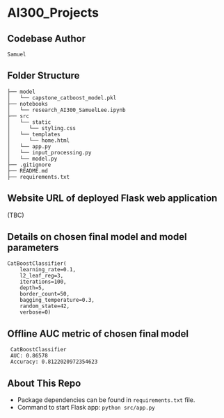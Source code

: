 # AI300_Projects

## Codebase Author

```
Samuel

```

## Folder Structure

```
├── model
│   └── capstone_catboost_model.pkl
├── notebooks
│   └── research_AI300_SamuelLee.ipynb
├── src
│   └── static
│      └── styling.css
│   └── templates
│      └── home.html
│   └── app.py
│   └── input_processing.py
│   └── model.py
├── .gitignore
├── README.md
├── requirements.txt

```

## Website URL of deployed Flask web application 

(TBC)

## Details on chosen final model and model parameters

```
CatBoostClassifier(
    learning_rate=0.1, 
    l2_leaf_reg=3,
    iterations=100,
    depth=5,
    border_count=50,
    bagging_temperature=0.3,
    random_state=42, 
    verbose=0)

```

## Offline AUC metric of chosen final model

```
 CatBoostClassifier
 AUC: 0.86578
 Accuracy: 0.8122020972354623

```

## About This Repo

- Package dependencies can be found in `requirements.txt` file.
- Command to start Flask app: `python src/app.py`